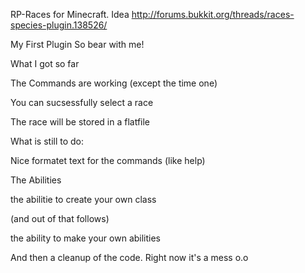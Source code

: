 RP-Races for Minecraft. Idea http://forums.bukkit.org/threads/races-species-plugin.138526/

My First Plugin
So bear with me!


What I got so far

The Commands are working (except the time one)

You can sucsessfully select a race

The race will be stored in a flatfile



What is still to do:

Nice formatet text for the commands (like help)

The Abilities

the abilitie to create your own class

(and out of that follows)

the ability to make your own abilities

And then a cleanup of the code. Right now it's a mess o.o
